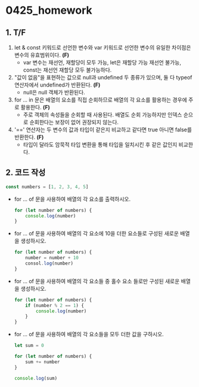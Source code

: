 # 0425_homework

## 1. T/F

1. let & const 키워드로 선언한 변수와 var 키워드로 선언한 변수의 유일한 차이점은 변수의 유효범위이다. **(F)**
   - var 변수는 재선언, 재할당이 모두 가능, let은 재할당 가능 재선언 불가능, const는 재선언 재할당 모두 불가능하다.
2. "값이 없음"을 표현하는 값으로 null과 undefined 두 종류가 있으며, 둘 다 typeof 연산자에서 undefined가 반환된다. **(F)**
   - null은 null 객체가 반환된다.
3. for ... in 문은 배열의 요소를 직접 순회하므로 배열의 각 요소를 활용하는 경우에 주로 활용한다. **(F)**
   - 주로 객체의 속성들을 순회할 때 사용된다. 배열도 순회 가능하지만 인덱스 순으로 순회한다는 보장이 없어 권장되지 않는다.
4. '==' 연산자는 두 변수의 값과 타입이 같은지 비교하고 같다면 true 아니면 false를 반환한다. **(F)**
   - 타입이 달라도 암묵적 타입 변환을 통해 타입을 일치시킨 후 같은 값인지 비교한다.

## 2. 코드 작성

```javascript
const numbers = [1, 2, 3, 4, 5]
```

- for ... of 문을 사용하여 배열의 각 요소를 출력하시오.

  ```javascript
  for (let number of numbers) {
      console.log(number)
  }
  ```

- for ... of 문을 사용하여 배열의 각 요소에 10을 더한 요소들로 구성된 새로운 배열을 생성하시오.

  ```javascript
  for (let number of numbers) {
      number = number + 10
      consol.log(number)
  }
  ```

- for ... of 문을 사용하여 배열의 각 요소들 중 홀수 요소 들로만 구성된 새로운 배열을 생성하시오.

  ```javascript
  for (let number of numbers) {
      if (number % 2 == 1) {
          console.log(number)
      }
  }
  ```

- for ... of 문을 사용하여 배열의 각 요소들을 모두 더한 값을 구하시오.

  ```javascript
  let sum = 0
  
  for (let number of numbers) {
      sum += number
  }
  
  console.log(sum)
  ```
